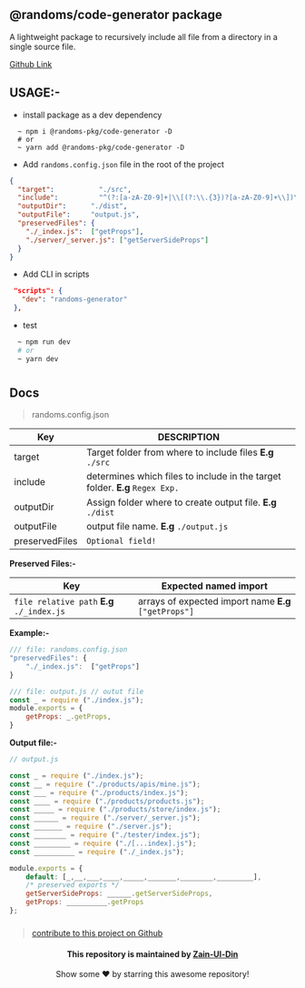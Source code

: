 ## @randoms/code-generator package

A lightweight package to recursively include all file from a directory in a single source file.

[Github Link](https://github.com/RandomsDev/code-generator)

## USAGE:-

- install package as a dev dependency 

```command
  ~ npm i @randoms-pkg/code-generator -D
  # or
  ~ yarn add @randoms-pkg/code-generator -D
```

- Add ```randoms.config.json``` file in the root of the project

```json
{
  "target":	 		  "./src",
  "include": 		  "^(?:[a-zA-Z0-9]+|\\[(?:\\.{3})?[a-zA-Z0-9]+\\])\\.js$",
  "outputDir":  	"./dist",
  "outputFile": 	"output.js",
  "preservedFiles": {
    "./_index.js":  ["getProps"],
    "./server/_server.js": ["getServerSideProps"]
  }
}
```

- Add CLI in scripts
```JSON
 "scripts": {
   "dev": "randoms-generator"
 },
```

- test
```bash 
  ~ npm run dev
  # or
  ~ yarn dev
```

#

## Docs


> randoms.config.json

|   Key       | DESCRIPTION          | 
|-------------|-------------|       
| target      | Target folder from where to include files **E.g** ```./src```             |       
| include     | determines which files to include in the target folder. **E.g** ```Regex Exp.```  |     
| outputDir   | Assign folder where to create output file. **E.g** ```./dist```                 | 
| outputFile  | output file name. **E.g** ```./output.js```  |
| preservedFiles   | ```Optional field!```                        |

**Preserved Files:-**

| Key 							  |  Expected named import |
|---------------------------------|---------------------------------------------------|
|  ```file relative path``` **E.g** ```./_index.js```   | arrays of expected import name **E.g** ```["getProps"]``` |

**Example:-**
```js
/// file: randoms.config.json
"preservedFiles": {
    "./_index.js":  ["getProps"]
}

/// file: output.js // outut file
const _ = require ("./index.js");
module.exports = {
	getProps: _.getProps,
} 

```

**Output file:-**
```js
// output.js

const _ = require ("./index.js");
const __ = require ("./products/apis/mine.js");
const ___ = require ("./products/index.js");
const ____ = require ("./products/products.js");
const _____ = require ("./products/store/index.js");
const ______ = require ("./server/_server.js");
const _______ = require ("./server.js");
const ________ = require ("./tester/index.js");
const _________ = require ("./[...index].js");
const __________ = require ("./_index.js");

module.exports = { 
    default: [_,__,___,____,_____,_______,________,_________],
    /* preserved exports */
    getServerSideProps: ______.getServerSideProps,
    getProps: __________.getProps
};
```


###

> [contribute to this project on Github](https://github.com/RandomsDev/code-generator)

<!-- about -->
<div align="center">
<h4 font-weight="bold">This repository is maintained by <a href="https://github.com/Zain-ul-din">Zain-Ul-Din</a></h4>
<p> Show some ❤️ by starring this awesome repository! </p>
</div>